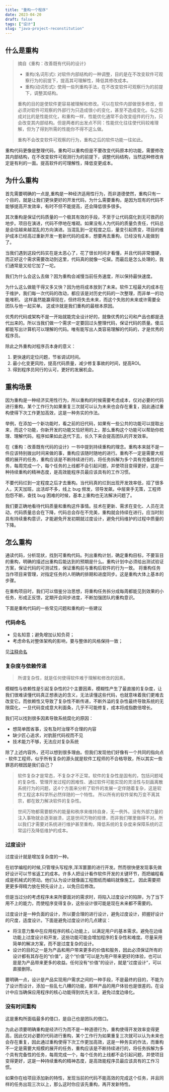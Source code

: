 ```yaml
---
title: "重构一个程序"
date: 2023-04-20
draft: false
tags: ["设计"]
slug: "java-project-reconstitution"
---
```


## 什么是重构
> 摘自《重构：改善既有代码的设计》
> - 重构(名词形式): 对软件内部结构的一种调整，目的是在不改变软件可观察行为的前提下，提高其可理解性，降低其修改成本。
> - 重构(动词形式): 使用一些列重构手法，在不改变软件可观察行为的前提下，调整其结构。
>
> 重构的目的是使软件更容易被理解和修改。可以在软件内部做很多修改，但必须对软件可观察的外部行为只造成很小的变化，甚至不造成变化。与之形成对比的是性能优化，和重构一样，性能优化通常不会改变组件的行为，只会改变其内部结构。但是两者的出发点不同：性能优化往往使代码较难理解，但为了得到所需的性能你不得不这么做。
>
> 重构不会改变软件可观察的行为，重构之后的软件功能一往如此。

重构代码更像是整理代码，重构可以重构但是不要改变代码原本的功能，需要修改其内部结构，在不改变软件可观测行为的前提下，调整代码结构，当然这种修改肯定是有利的一面。提高软件的可理解性，降低变更成本。

## 为什么重构
首先需要明确的一点是,重构是一种经济适用性行为，而非道德使然，重构只有一个目的，就是让我们更快更好的开发代码，为什么需要重构，是因为现有的代码不能够提高开发效率，有时不但不能提高，还会降低很多很多。

其次重构是保证代码质量的一个极其有效的手段，不至于让代码腐化到无可救药的地步。项目在演进，代码不停地在堆砌。如果没有人为代码的质量负责任，代码总是会往越来越混乱的方向演进。当混乱到一定程度之后，量变引起质变，项目的维护成本已经高过重新开发一套新代码的成本，想要再去重构，已经没有人能做到了。

当我们遇到这段代码实在是太恶心了，花了很长时间才看懂，并且代码非常僵硬，而正好这个需求需要改动到这里，代码真的就像一坨屎。而最后是怎么处理的，我们通常是又给它加了一坨。

我们为什么会这么去做？因为重构会减慢当前任务速度，所以保持最快速度。

为什么这么做能干得又多又快？因为他将成本放到了未来。软件工程最大的成本在于维护，我们每一次代码的改动，都应该是对历史代码的一次整理，而非单一的功能堆积。
这样虽然能赢得现在，但终将失去未来，而这个失败的未来或许需要全团队与他一起买单。 这或许就是我们重构的最根本原因。

优秀的代码或架构不是一开始就能完全设计好的，就像优秀的公司和产品也都是迭代出来的。所以当我们做一个需求一定要回过头整理代码，保证代码的质量。傻瓜都能写出计算机可以理解的代码。唯有能写出人类容易理解的代码的，才是优秀的程序员。

除此之外重构对程序员本身的意义：
1. 更快速的定位问题，节省调试时间。
2. 最小化变更风险，提高代码质量，减少修复事故的时间，提高ROI。
3. 得到程序员同行的认可，更好的发展机会。

## 重构场景
因为重构是一种经济实用性行为，所以重构的时候需要考虑成本，仅对必要的代码进行重构，某个工作行为如果重复三次就可以认为未来也会存在重复，因此通过重构使得下次工作更加高效，这是一种务实的作法。

举例，在添加一个新功能时，看之前的旧代码，如果有一些公共的功能可以提取出来，而这个功能，你新开发的功能又恰好用的上，那么重构这个功能可以帮助你梳理、理解代码，程序如果如此迭代下去，长久下来会提高团队的开发效率。

在《重构：改善既有代码的设计》一书中提到持续重构的理念。重构本来就不是一件应该特别拨出时间来做的事，重构应该随时随地的进行。重构不一定是需要大规模的展开的任务，重构应该是不断持续进行的，将任务拆解为多个具有完备性的任务，每周完成一个，每个任务的上线都不会引起问题，并使项目变得更好，这是一种持续重构的精神态度，是高效能程序员最应该具有的工作习惯。

不要代码烂到一定程度之后才去重构。当代码真的烂到出现开发效率低，招了很多人，天天加班，出活却不多，线上 bug 频发，领导发飙，中层束手无策，工程师抱怨不断，查找 bug 困难的时候，基本上重构也无法解决问题了。

我们要正确地看待代码质量和重构这件事情。技术在更新、需求在变化、人员在流动，代码质量总会在下降，代码总会存在不完美，重构就会持续在进行。应当时刻具有持续重构意识，才能避免开发初期就过度设计，避免代码维护的过程中质量的下降。

## 怎么重构
通读代码，分析现状，找到可重构代码。列出重构计划，确定重构目标，不要盲目的重构，明确的描述出重构后能达到的预期是什么。重构计划中必须给出测试验证方案，保证代码的可测试性，保证重构前与重构后软件的行为一致。
将重构任务当作项目来管理，对指定任务的人明确的排期和进度同步。这是重构大体上基本的步骤。

在重构项目时，我们可以借鉴分治思想，将重构任务拆分成每周都能见到效果的小任务，形成正反馈，定期开会同步进度，不断加强团队的重构意识。

下面是重构代码的一些常见问题和重构的一些建议

### 代码命名
- 见名知意；避免增加认知负荷；
- 考虑命名对整体架构的影响，要与整体的风格保持一致；

见[注释命名](/iblog/posts/essays/clean-code/#注释命名)

### 复杂度与依赖传递
> 所谓复杂性，就是任何使得软件难于理解和修改的因素。

模糊性与依赖性是引起复杂性的2个主要因素，模糊性产生了最直接的复杂度，让我们很难读懂代码真正想表达的含义，无法读懂这些代码，也就意味着我们更难去改变它。而依赖性又导致了复杂性不断传递，不断外溢的复杂性最终导致系统的无限腐化，一旦代码变成意大利面条，几乎不可能修复，成本将成指数倍增长。

我们可以找到很多因素导致系统腐化的原因：
- 想简单图省事，没有及时治理不合理的内容
- 缺少匠心追求，对肮脏代码视而不见
- 技术能力不够，无法应对复杂系统

除了上述内容外，还可以想到很多理由。但我们发现他们好像有一个共同的指向点 - 软件工程师，似乎所有复杂的源头就是软件工程师的不合格导致，所以其实一些罪恶的根因是我们自己？

> 软件复杂才是常态，不复杂才不正常。软件的复杂性是固有的，包括问题域的复杂性、管理开发过程的困难性、通过软件可能实现的灵活性与刻画离散系统行为的问题，这4个方面来分析了软件的发展一定伴随着复杂，这是软件工程这本科学所必然伴随的一个特性。
所以所有的软件架构万变不离其宗，都在致力解决软件的复杂性。

> 世间万物都需要额外的能量和秩序来维持自身，无一例外。没有外部力量的注入事物就会逐渐崩溃，这是世间万物的规律，而非我们哪里做得不对。所以我们才需要对系统进行维护甚至重构，降低系统的复杂度来保障系统的正常运行及降低维护的成本。

### 过度设计
过度设计就是增加复杂度的一种。

在初学编程的时候,只管埋头写程序,浑浑噩噩的进行开发。然而很快便发现事先做好设计可以节省返工的成本。许多人把设计看作软件开发的关键环节，而把编程看成是机械式的劳动。他们认为设计就像画工程图纸而编码就像施工。
因此需要把更更多得精力放在预先设计上，以免日后修改。

但是当过分的考虑程序未来所要面对的需求时，将陷入过度设计的陷阱，为了当下用不上的能力，而使程序变得复杂，这些设计很可能是现在未来都不需要的。

过度设计是一种负面的设计，所以要合理的进行设计，避免过度设计，把握好设计的尺度，适度设计。下面是避免过度设计的几点建议：
- 将注意力集中在应用程序的核心功能上，以满足用户的基本需求。避免在边缘功能上过度设计和开发，这些功能可能会增加程序的复杂性和难度。尽量采用简单的解决方案，而不是过度复杂的设计。
- 设计的目的之一是为产品和用户带来更多的价值和服务，因此必须保证所有的设计都有其存在的“价值”，这个“价值”可以是为用户带来更好的体验，也可以是是为产品带来更多的收益。任何没有“价值”的设计，就是“过度设计”，可以直接删除。

要明确一点，设计是产品实现用户需求之间的一种手段，不是最终的目的，不能为了设计而设计，添加一些乱七八糟的功能，那样产品的用户体验也是很差的。在设计中应当确保应用程序的核心功能得到优先关注，避免过度边缘化。

### 没有时间重构
这是重构所面临最多的借口，是自己也是团队的借口。

为此必须要明确重构是经济行为而不是一种道德行为，重构使得开发效率变得更高，因此仅对必要的代码进行重构，某个工作行为如果重复三次就可以认为未来也会存在重复，因此通过重构使得下次工作更加高效，这是一种务实的作法，而重构不一定是需要大规模的展开的任务，重构应该是不断持续进行的，将任务拆解为多个具有完备性的任务，每周完成一个，每个任务的上线都不会引起问题，并使项目变得更好，这是一种持续重构的精神态度，是高效能程序员最应该具有的工作习惯。

如果你在给项目添加新的特性，发现当前的代码不能高效的完成这个任务，并且同样的任务出现三次以上，那么这时你应该先重构，再开发新特性。
